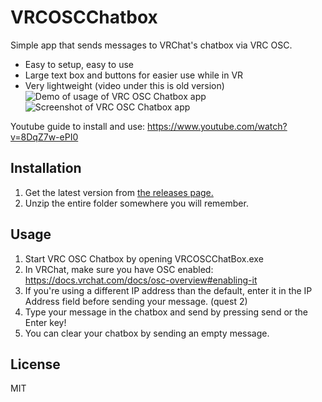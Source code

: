 # VRCOSCChatbox
Simple app that sends messages to VRChat's chatbox via VRC OSC.

- Easy to setup, easy to use
- Large text box and buttons for easier use while in VR
- Very lightweight
(video under this is old version)
![Demo of usage of VRC OSC Chatbox app](https://i.giphy.com/media/GNrrJ0wm3uWhIjuaFP/giphy.webp)
![Screenshot of VRC OSC Chatbox app](https://i.imgur.com/7mezJkP.png)

Youtube guide to install and use: https://www.youtube.com/watch?v=8DqZ7w-ePI0

## Installation
1. Get the latest version from [the releases page.](https://github.com/dbqt/VRCOSCChatbox/releases)
2. Unzip the entire folder somewhere you will remember.

## Usage
1. Start VRC OSC Chatbox by opening VRCOSCChatBox.exe
2. In VRChat, make sure you have OSC enabled: https://docs.vrchat.com/docs/osc-overview#enabling-it
3. If you're using a different IP address than the default, enter it in the IP Address field before sending your message. (quest 2)
4. Type your message in the chatbox and send by pressing send or the Enter key!
5. You can clear your chatbox by sending an empty message.

## License
MIT
